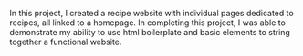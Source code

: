 In this project, I created a recipe website with individual pages dedicated to recipes, all linked to a homepage. In completing this project, I was able to demonstrate my ability to use html boilerplate and basic elements to string together a functional website.